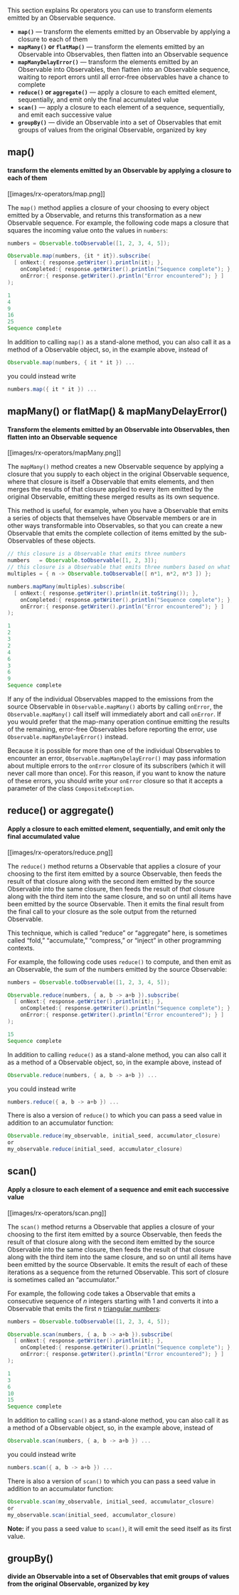 This section explains Rx operators you can use to transform elements emitted by an Observable sequence.

* **`map()`** — transform the elements emitted by an Observable by applying a closure to each of them
* **`mapMany()` or `flatMap()`** — transform the elements emitted by an Observable into Observables, then flatten into an Observable sequence
* **`mapManyDelayError()`** — transform the elements emitted by an Observable into Observables, then flatten into an Observable sequence, waiting to report errors until all error-free observables have a chance to complete
* **`reduce()` or `aggregate()`** — apply a closure to each emitted element, sequentially, and emit only the final accumulated value
* **`scan()`** — apply a closure to each element of a sequence, sequentially, and emit each successive value
* **`groupBy()`** — divide an Observable into a set of Observables that emit groups of values from the original Observable, organized by key

## map()
#### transform the elements emitted by an Observable by applying a closure to each of them

[[images/rx-operators/map.png]]

The `map()` method applies a closure of your choosing to every object emitted by a Observable, and returns this transformation as a new Observable sequence. For example, the following code maps a closure that squares the incoming value onto the values in `numbers`:

```groovy
numbers = Observable.toObservable([1, 2, 3, 4, 5]);

Observable.map(numbers, {it * it}).subscribe(
  [ onNext:{ response.getWriter().println(it); },
    onCompleted:{ response.getWriter().println("Sequence complete"); },
    onError:{ response.getWriter().println("Error encountered"); } ]
);

1
4
9
16
25
Sequence complete
```

In addition to calling `map()` as a stand-alone method, you can also call it as a method of a Observable object, so, in the example above, instead of 

```groovy
Observable.map(numbers, { it * it }) ...
```

you could instead write 

```groovy
numbers.map({ it * it }) ...
```

## mapMany() or flatMap() & mapManyDelayError()
#### Transform the elements emitted by an Observable into Observables, then flatten into an Observable sequence

[[images/rx-operators/mapMany.png]]

The `mapMany()` method creates a new Observable sequence by applying a closure that you supply to each object in the original Observable sequence, where that closure is itself a Observable that emits elements, and then merges the results of that closure applied to every item emitted by the original Observable, emitting these merged results as its own sequence.

This method is useful, for example, when you have a Observable that emits a series of objects that themselves have Observable members or are in other ways transformable into Observables, so that you can create a new Observable that emits the complete collection of items emitted by the sub-Observables of these objects.

```groovy
// this closure is a Observable that emits three numbers
numbers   = Observable.toObservable([1, 2, 3]);
// this closure is a Observable that emits three numbers based on what number it is passed
multiples = { n -> Observable.toObservable([ n*1, n*2, n*3 ]) };   

numbers.mapMany(multiples).subscribe(
  [ onNext:{ response.getWriter().println(it.toString()); },
    onCompleted:{ response.getWriter().println("Sequence complete"); },
    onError:{ response.getWriter().println("Error encountered"); } ]
);

1
2
3
2
4
6
3
6
9
Sequence complete
```

If any of the individual Observables mapped to the emissions from the source Observable in `Observable.mapMany()` aborts by calling `onError`, the `Observable.mapMany()` call itself will immediately abort and call `onError`. If you would prefer that the map-many operation continue emitting the results of the remaining, error-free Observables before reporting the error, use `Observable.mapManyDelayError()` instead.

Because it is possible for more than one of the individual Observables to encounter an error, `Observable.mapManyDelayError()` may pass information about multiple errors to the `onError` closure of its subscribers (which it will never call more than once). For this reason, if you want to know the nature of these errors, you should write your `onError` closure so that it accepts a parameter of the class `CompositeException`.

## reduce() or aggregate()
#### Apply a closure to each emitted element, sequentially, and emit only the final accumulated value

[[images/rx-operators/reduce.png]]

The `reduce()` method returns a Observable that applies a closure of your choosing to the first item emitted by a source Observable, then feeds the result of that closure along with the second item emitted by the source Observable into the same closure, then feeds the result of _that_ closure along with the third item into the same closure, and so on until all items have been emitted by the source Observable. Then it emits the final result from the final call to your closure as the sole output from the returned Observable.

This technique, which is called “reduce” or “aggregate” here, is sometimes called “fold,” “accumulate,” “compress,” or “inject” in other programming contexts. 

For example, the following code uses `reduce()` to compute, and then emit as an Observable, the sum of the numbers emitted by the source Observable:

```groovy
numbers = Observable.toObservable([1, 2, 3, 4, 5]);

Observable.reduce(numbers, { a, b -> a+b }).subscribe(
  [ onNext:{ response.getWriter().println(it); },
    onCompleted:{ response.getWriter().println("Sequence complete"); },
    onError:{ response.getWriter().println("Error encountered"); } ]
);

15
Sequence complete
```

In addition to calling `reduce()` as a stand-alone method, you can also call it as a method of a Observable object, so, in the example above, instead of 

```groovy
Observable.reduce(numbers, { a, b -> a+b }) ...
```
you could instead write 

```groovy
numbers.reduce({ a, b -> a+b }) ...
```

There is also a version of `reduce()` to which you can pass a seed value in addition to an accumulator function:

```groovy
Observable.reduce(my_observable, initial_seed, accumulator_closure)
or
my_observable.reduce(initial_seed, accumulator_closure)
```

## scan()
#### Apply a closure to each element of a sequence and emit each successive value

[[images/rx-operators/scan.png]]

The `scan()` method returns a Observable that applies a closure of your choosing to the first item emitted by a source Observable, then feeds the result of that closure along with the second item emitted by the source Observable into the same closure, then feeds the result of that closure along with the third item into the same closure, and so on until all items have been emitted by the source Observable. It emits the result of each of these iterations as a sequence from the returned Observable. This sort of closure is sometimes called an “accumulator.”

For example, the following code takes a Observable that emits a consecutive sequence of _n_ integers starting with 1 and converts it into a Observable that emits the first _n_ [triangular numbers](http://en.wikipedia.org/wiki/Triangular_number):

```groovy
numbers = Observable.toObservable([1, 2, 3, 4, 5]);

Observable.scan(numbers, { a, b -> a+b }).subscribe(
  [ onNext:{ response.getWriter().println(it); },
    onCompleted:{ response.getWriter().println("Sequence complete"); },
    onError:{ response.getWriter().println("Error encountered"); } ]
);

1
3
6
10
15
Sequence complete
```

In addition to calling `scan()` as a stand-alone method, you can also call it as a method of a Observable object, so, in the example above, instead of 

```groovy
Observable.scan(numbers, { a, b -> a+b }) ...
```
you could instead write 

```groovy
numbers.scan({ a, b -> a+b }) ...
```

There is also a version of `scan()` to which you can pass a seed value in addition to an accumulator function:

```groovy
Observable.scan(my_observable, initial_seed, accumulator_closure)
or
my_observable.scan(initial_seed, accumulator_closure)
```

**Note:** if you pass a seed value to `scan()`, it will emit the seed itself as its first value.

## groupBy()
#### divide an Observable into a set of Observables that emit groups of values from the original Observable, organized by key
